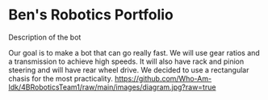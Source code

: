 # Ben's Robotics Portfolio

Description of the bot

Our goal is to make a bot that can go really fast. We will use gear ratios and a transmission to achieve high speeds. It will also have rack and pinion steering and will have rear wheel drive. We decided to use a rectangular chasis for the most practicality.
https://github.com/Who-Am-Idk/4BRoboticsTeam1/raw/main/images/diagram.jpg?raw=true

